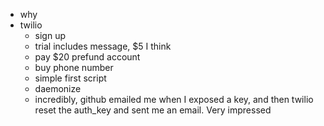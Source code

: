 * why
* twilio
    * sign up
    * trial includes message, $5 I think
    * pay $20 prefund account
    * buy phone number
    * simple first script
    * daemonize
    * incredibly, github emailed me when I exposed a key, and then twilio reset
      the auth_key and sent me an email. Very impressed
